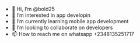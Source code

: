 - 👋 Hi, I’m @bold25
- 👀 I’m interested in app developin
- 🌱 I’m currently learning mobile app development
- 💞️ I’m looking to collaborate on developers
- 📫 How to reach me on whatsapp +2348135251717

<!---
bold25/bold25 is a ✨ special ✨ repository because its `README.md` (this file) appears on your GitHub profile.
You can click the Preview link to take a look at your changes.
--->
